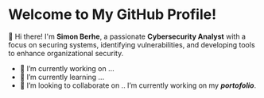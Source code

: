 # Welcome to My GitHub Profile!
👋 Hi there! I'm **Simon Berhe**, a passionate **Cybersecurity Analyst** with a focus on securing systems, identifying vulnerabilities, and developing tools to enhance organizational security.
- 🔭 I’m currently working on ...
- 🌱 I’m currently learning ...
- 👯 I’m looking to collaborate on ..
I’m currently working on my ***portofolio***.

<!--
**simoncybersec/simoncybersec** is a ✨ _special_ ✨ repository because its `README.md` (this file) appears on your GitHub profile.

Here are some ideas to get you started:

- 🔭 I’m currently working on ...
- 🌱 I’m currently learning ...
- 👯 I’m looking to collaborate on ...
- 🤔 I’m looking for help with ...
- 💬 Ask me about ...
- 📫 How to reach me: ...
- 😄 Pronouns: ...
- ⚡ Fun fact: ...
-->
